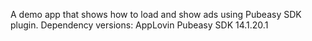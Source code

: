 A demo app that shows how to load and show ads using Pubeasy SDK plugin. Dependency versions:
AppLovin Pubeasy SDK 14.1.20.1
